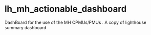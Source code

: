 # lh_mh_actionable_dashboard
DashBoard for the use of the MH CPMUs/PMUs . A copy of lighthouse summary dashboard 
